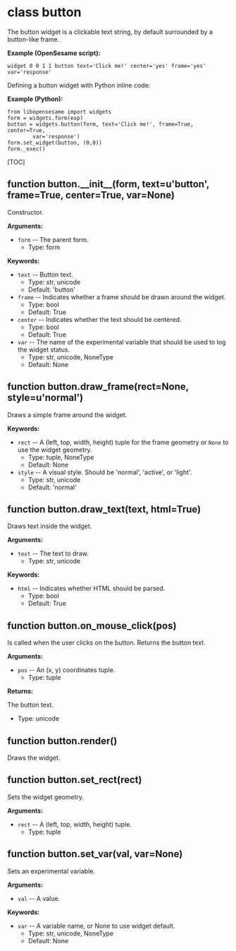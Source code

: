 <div class="ClassDoc YAMLDoc" id="button" markdown="1">

# class __button__

The button widget is a clickable text string, by default surrounded by a
button-like frame.

__Example (OpenSesame script):__

~~~
widget 0 0 1 1 button text='Click me!' center='yes' frame='yes' var='response'
~~~

Defining a button widget with Python inline code:

__Example (Python):__

~~~ .python
from libopensesame import widgets
form = widgets.form(exp)
button = widgets.button(form, text='Click me!', frame=True, center=True,
        var='response')
form.set_widget(button, (0,0))
form._exec()
~~~

[TOC]

<div class="FunctionDoc YAMLDoc" id="button-__init__" markdown="1">

## function __button\.\_\_init\_\___\(form, text=u'button', frame=True, center=True, var=None\)

Constructor.

__Arguments:__

- `form` -- The parent form.
	- Type: form

__Keywords:__

- `text` -- Button text.
	- Type: str, unicode
	- Default: 'button'
- `frame` -- Indicates whether a frame should be drawn around the widget.
	- Type: bool
	- Default: True
- `center` -- Indicates whether the text should be centered.
	- Type: bool
	- Default: True
- `var` -- The name of the experimental variable that should be used to log the widget status.
	- Type: str, unicode, NoneType
	- Default: None

</div>

[button.__init__]: #button-__init__
[__init__]: #button-__init__

<div class="FunctionDoc YAMLDoc" id="button-draw_frame" markdown="1">

## function __button\.draw\_frame__\(rect=None, style=u'normal'\)

Draws a simple frame around the widget.

__Keywords:__

- `rect` -- A (left, top, width, height) tuple for the frame geometry or `None` to use the widget geometry.
	- Type: tuple, NoneType
	- Default: None
- `style` -- A visual style. Should be 'normal', 'active', or 'light'.
	- Type: str, unicode
	- Default: 'normal'

</div>

[button.draw_frame]: #button-draw_frame
[draw_frame]: #button-draw_frame

<div class="FunctionDoc YAMLDoc" id="button-draw_text" markdown="1">

## function __button\.draw\_text__\(text, html=True\)

Draws text inside the widget.

__Arguments:__

- `text` -- The text to draw.
	- Type: str, unicode

__Keywords:__

- `html` -- Indicates whether HTML should be parsed.
	- Type: bool
	- Default: True

</div>

[button.draw_text]: #button-draw_text
[draw_text]: #button-draw_text

<div class="FunctionDoc YAMLDoc" id="button-on_mouse_click" markdown="1">

## function __button\.on\_mouse\_click__\(pos\)

Is called when the user clicks on the button. Returns the button text.

__Arguments:__

- `pos` -- An (x, y) coordinates tuple.
	- Type: tuple

__Returns:__

The button text.

- Type: unicode

</div>

[button.on_mouse_click]: #button-on_mouse_click
[on_mouse_click]: #button-on_mouse_click

<div class="FunctionDoc YAMLDoc" id="button-render" markdown="1">

## function __button\.render__\(\)

Draws the widget.

</div>

[button.render]: #button-render
[render]: #button-render

<div class="FunctionDoc YAMLDoc" id="button-set_rect" markdown="1">

## function __button\.set\_rect__\(rect\)

Sets the widget geometry.

__Arguments:__

- `rect` -- A (left, top, width, height) tuple.
	- Type: tuple

</div>

[button.set_rect]: #button-set_rect
[set_rect]: #button-set_rect

<div class="FunctionDoc YAMLDoc" id="button-set_var" markdown="1">

## function __button\.set\_var__\(val, var=None\)

Sets an experimental variable.

__Arguments:__

- `val` -- A value.

__Keywords:__

- `var` -- A variable name, or None to use widget default.
	- Type: str, unicode, NoneType
	- Default: None

</div>

[button.set_var]: #button-set_var
[set_var]: #button-set_var

</div>

[button]: #button

